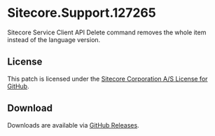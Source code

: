 # Sitecore.Support.127265
Sitecore Service Client API Delete command removes the whole item instead of the language version.

## License  
This patch is licensed under the [Sitecore Corporation A/S License for GitHub](https://github.com/sitecoresupport/Sitecore.Support.127265/blob/master/LICENSE).  

## Download  
Downloads are available via [GitHub Releases](https://github.com/sitecoresupport/Sitecore.Support.127265/releases).  
